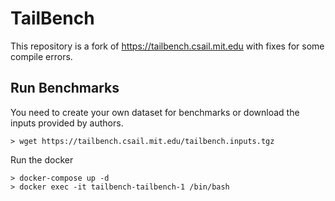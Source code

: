 # TailBench

This repository is a fork of https://tailbench.csail.mit.edu with fixes for some compile errors.

## Run Benchmarks
You need to create your own dataset for benchmarks or download the inputs provided by authors.
```shell
> wget https://tailbench.csail.mit.edu/tailbench.inputs.tgz
```

Run the docker
```shell
> docker-compose up -d
> docker exec -it tailbench-tailbench-1 /bin/bash
```
